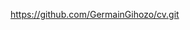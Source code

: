 [https://github.com/GermainGihozo/cv.git
](https://github.com/GermainGihozo/cv/tree/7b9e6da8c4060c5e9436fa95a8c92eb8c4150f60)
